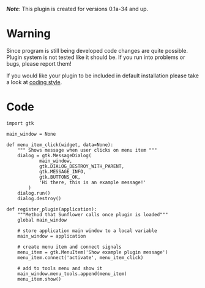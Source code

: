 **_Note_**: This plugin is created for versions 0.1a-34 and up.

# Warning #

Since program is still being developed code changes are quite possible. Plugin system is not tested like it should be. If you run into problems or bugs, please report them!

If you would like your plugin to be included in default installation please take a look at [coding style](CodingStyle.md).

# Code #

```
import gtk

main_window = None

def menu_item_click(widget, data=None):
	""" Shows message when user clicks on menu item """
	dialog = gtk.MessageDialog(
			main_window,
			gtk.DIALOG_DESTROY_WITH_PARENT,
			gtk.MESSAGE_INFO,
			gtk.BUTTONS_OK,
			'Hi there, this is an example message!'
		)
	dialog.run()
	dialog.destroy()

def register_plugin(application):
	"""Method that Sunflower calls once plugin is loaded"""
	global main_window

	# store application main window to a local variable
	main_window = application

	# create menu item and connect signals
	menu_item = gtk.MenuItem('Show example plugin message')
	menu_item.connect('activate', menu_item_click)

	# add to tools menu and show it
	main_window.menu_tools.append(menu_item)
	menu_item.show()
```